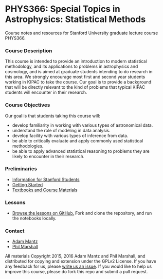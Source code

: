# PHYS366: Special Topics in Astrophysics: Statistical Methods

Course notes and resources for Stanford University graduate lecture course PHYS366.

### Course Description

This course is intended to provide an introduction to modern
statistical methodology, and its applications to problems in
astrophysics and cosmology, and is aimed at graduate students
intending to do research in this area. We
strongly encourage most first and second year students working in
KIPAC to take the course.  Our goal is to provide a background that
will be directly relevant to the kind of problems that typical KIPAC
students will encounter in their research.

### Course Objectives

Our goal is that students taking this course will:
* develop familiarity in working with various types of astronomical data.
* understand the role of modeling in data analysis.
* develop facility with various types of inference from data.
* be able to critically evaluate and apply commonly used statistical methodologies.
* be able to apply advanced statistical reasoning to problems they are likely to encounter in their research.

### Preliminaries

* [Information for Stanford Students](https://github.com/KIPAC/StatisticalMethods/blob/master/doc/Stanford.md)
* [Getting Started](https://github.com/KIPAC/StatisticalMethods/blob/master/doc/GettingStarted.md)
* [Textbooks and Course Materials](https://github.com/KIPAC/StatisticalMethods/blob/master/doc/Textbooks.md)


### Lessons

<!--
* **[Work through the lessons online.](http://mybinder.org/repo/KIPAC/StatisticalMethods)** [![Binder](http://mybinder.org/badge.svg)](http://mybinder.org/repo/KIPAC/StatisticalMethods)  
Getting the course notebooks online at `binder` can take a few minutes - and if you don't see the content you were expecting, that might be because the `binder` copy of the repo needs updating. You can do that yourself by re-entering `KIPAC/StatisticalMethods` in the form at [mybinder.org](http://mybinder.org), checking `requirements.txt` and then clicking "make my binder." The status of the most recent binder build can be viewed [here](http://mybinder.org/repo/KIPAC/StatisticalMethods/status). 
-->

* [Browse the lessons on GitHub.](https://github.com/KIPAC/StatisticalMethods/blob/master/index.ipynb) Fork and clone the repository, and run the notebooks locally.


### Contact

* [Adam Mantz](https://github.com/KIPAC/StatisticalMethods/issues/new?body=@abmantz)
* [Phil Marshall](https://github.com/KIPAC/StatisticalMethods/issues/new?body=@drphilmarshall)


All materials Copyright 2015, 2016 Adam Mantz and Phil Marshall, and distributed for copying and extension under the GPLv2 License. If you have any feedback for us, please [write us an issue](https://github.com/KIPAC/StatisticalMethods/issues). If you would like to help us improve this course, please do fork this repo and submit a pull request.

